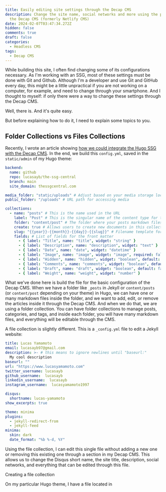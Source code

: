 ```yaml
---
title: Easily editing site settings through the Decap CMS
description: Change the site name, social networks and more using the power of
  the Decap CMS (formerly Netlify CMS)
date: 2024-02-07T03:47:34.272Z
hidden: false
comments: true
draft: false
categories:
  - Headless CMS
tags:
  - Decap CMS
---
```

While building this site, I often find changing some of its configurations necessary. As I'm working with an SSG, most of these settings must be done with Git and Github. Although I'm a developer and use Git and GitHub every day, this might be a little unpractical if you are not working on a computer, for example, and need to change through your smartphone. And I thought to myself: if only there were a way to change these settings through the Decap CMS.

Well, there is. And it's quite easy. 

But before explaining how to do it, I need to explain some topics to you.

## Folder Collections vs Files Collections

Recently, I wrote an article showing [how we could integrate the Hugo SSG with the Decap CMS](https://thessgcentral.com/p/decap-cms-with-hugo-in-netlify/). In the end, we build this `config.yml`, saved in the `static/admin` of my Hugo theme:

```yaml
backend:
  name: github
  repo: lucasayb/the-ssg-central
  branch: main
  site_domain: thessgcentral.com

media_folder: "static/uploads" # Adjust based on your media storage location
public_folder: "/uploads" # URL path for accessing media

collections:
  - name: "posts" # This is the name used in the URL
    label: "Post" # This is the singular name of the content type for the UI
    folder: "content/post" # The folder where your posts markdown files will be saved
    create: true # Allows users to create new documents in this collection
    slug: "{{year}}-{{month}}-{{day}}-{{slug}}" # Filename template for new posts
    fields: # List of fields for the front matter
      - { label: "Title", name: "title", widget: "string" }
      - { label: "Description", name: "description", widget: "text" }
      - { label: "Date", name: "date", widget: "datetime" }
      - { label: "Image", name: "image", widget: "image", required: false }
      - { label: "Hidden", name: "hidden", widget: "boolean", default: false }
      - { label: "Comments", name: "comments", widget: "boolean", default: true }
      - { label: "Draft", name: "draft", widget: "boolean", default: false }
      - { label: "Weight", name: "weight", widget: "number" }
```

What we've done here is build the file for the basic configuration of the Decap CMS. When we have a folder like `_posts` in Jekyll or `content/posts` (or `content/post` depending on your theme) in Hugo, we can have one or many markdown files inside the folder, and we want to add, edit, or remove the articles inside it through the Decap CMS. And when we do that, we are using a folder collection. You can have folder collections to manage posts, categories, and tags, and inside each folder, you will have many markdown files, and everything will be editable through the CMS.

A file collection is slightly different. This is a `_config.yml` file to edit a Jekyll website:

```yaml
title: Lucas Yamamoto
email: lucasayb97@gmail.com
description: >- # this means to ignore newlines until "baseurl:"
  My cool description
baseurl: ""
url: "https://www.lucasyamamoto.com" 
twitter_username: lucasayb
github_username:  lucasayb
linkedin_username:  lucasayb
instagram_username:  lucasyamamoto1997

disqus:
  shortname: lucas-yamamoto
show_excerpts: true

theme: minima
plugins:
  - jekyll-redirect-from
  - jekyll-feed
minima:
  skin: dark
  date_format: "%b %-d, %Y"
```

Using the file collection, I can edit this single file without adding a new one or removing this existing one through a section in my Decap CMS. This allows us to change the Disqus short name, the site title, description, social networks, and everything that can be edited through this file.

Creating a file collection

On my particular Hugo theme, I have a file located in
